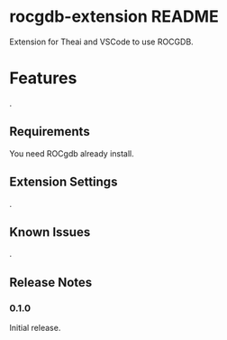 # rocgdb-extension README

Extension for Theai and VSCode to use ROCGDB.

# Features

.

## Requirements

You need ROCgdb already install.

## Extension Settings

.

## Known Issues

.

## Release Notes

### 0.1.0

Initial release.
